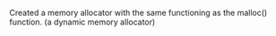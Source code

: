 Created a memory allocator with the same functioning as the malloc() function. (a dynamic memory allocator)

